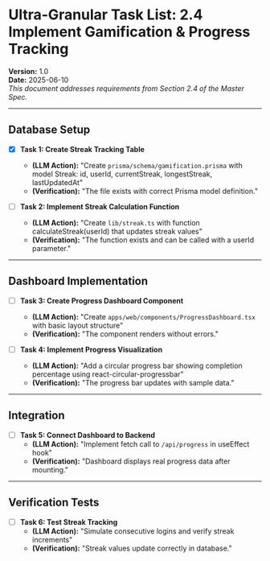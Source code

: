 # Ultra-Granular Task List: 2.4 Implement Gamification & Progress Tracking
**Version:** 1.0  
**Date:** 2025-06-10  
_This document addresses requirements from Section 2.4 of the Master Spec._

---

## Database Setup

- [x] **Task 1: Create Streak Tracking Table**
    - **(LLM Action):** "Create `prisma/schema/gamification.prisma` with model Streak: id, userId, currentStreak, longestStreak, lastUpdatedAt"
    - **(Verification):** "The file exists with correct Prisma model definition."

- [ ] **Task 2: Implement Streak Calculation Function**
    - **(LLM Action):** "Create `lib/streak.ts` with function calculateStreak(userId) that updates streak values"
    - **(Verification):** "The function exists and can be called with a userId parameter."

---

## Dashboard Implementation

- [ ] **Task 3: Create Progress Dashboard Component**
    - **(LLM Action):** "Create `apps/web/components/ProgressDashboard.tsx` with basic layout structure"
    - **(Verification):** "The component renders without errors."

- [ ] **Task 4: Implement Progress Visualization**
    - **(LLM Action):** "Add a circular progress bar showing completion percentage using react-circular-progressbar"
    - **(Verification):** "The progress bar updates with sample data."

---

## Integration

- [ ] **Task 5: Connect Dashboard to Backend**
    - **(LLM Action):** "Implement fetch call to `/api/progress` in useEffect hook"
    - **(Verification):** "Dashboard displays real progress data after mounting."

---

## Verification Tests

- [ ] **Task 6: Test Streak Tracking**
    - **(LLM Action):** "Simulate consecutive logins and verify streak increments"
    - **(Verification):** "Streak values update correctly in database."